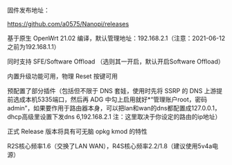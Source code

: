 固件发布地址：

https://github.com/a0575/Nanopi/releases

基于原生 OpenWrt 21.02 编译，默认管理地址：192.168.2.1（注意：2021-06-12之前为192.168.1.1）

同时支持 SFE/Software Offload （选则其一开启，默认开启Software Offload）

内置升级功能可用，物理 Reset 按键可用

预配置了部分插件（包括但不限于 DNS 套娃，使用时先将 SSRP 的 DNS 上游提前选成本机5335端口，然后再 ADG 中勾上启用就好*“管理账户root，密码admin”，如果要作用于路由器本身，可以把lan和wan的dns都配置成127.0.0.1，dhcp高级里设置下发dns 6,192.168.2.1 注：这里取决于你设定的路由的ip地址）

正式 Release 版本将具有可无脑 opkg kmod 的特性

R2S核心频率1.6（交换了LAN WAN），R4S核心频率2.2/1.8（建议使用5v4a电源）
